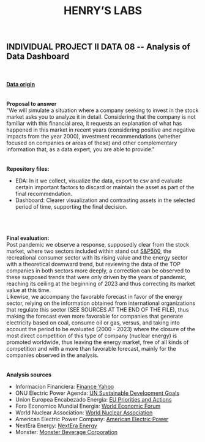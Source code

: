 <h1 align=center>HENRY’S LABS</h1>
<br>
<h2>INDIVIDUAL PROJECT II DATA 08 -- Analysis of Data Dashboard</h2>
<br>
<br>
<strong><a href="https://finance.yahoo.com/">Data origin</a></strong>
<br>
<br>
<br>
<strong>Proposal to answer</strong>
<br>
"We will simulate a situation where a company seeking to invest in the stock market asks you to analyze it in detail. Considering that the company is not familiar with this financial area, it requests an explanation of what has happened in this market in recent years (considering positive and negative impacts from the year 2000), investment recommendations (whether focused on companies or areas of these) and other complementary information that, as a data expert, you are able to provide."
<br>
<br>
<br>
<strong>Repository files:</strong>
<br>
<ul>
  <li>EDA: In it we collect, visualize the data, export to csv and evaluate certain important factors to discard or maintain the asset as part of the final recommendation.</li>
  <li>Dashboard: Clearer visualization and contrasting assets in the selected period of time, supporting the final decision.</li>
</ul>
<br>
<br>
<br>
<strong>Final evaluation:</strong>
<br>
Post pandemic we observe a response, supposedly clear from the stock market, where two sectors included within stand out <a href="https://es.wikipedia.org/wiki/Anexo:Compa%C3%B1%C3%ADas_del_S%26P_500">S&P500</a>, the recreational consumer sector with its rising value and the energy sector with a theoretical downward trend, but reviewing the data of the TOP companies in both sectors more deeply, a correction can be observed to these supposed trends that were only driven by the years of pandemic, reaching its ceiling at the beginning of 2023 and thus correcting its market value at this time.
<br>
Likewise, we accompany the favorable forecast in favor of the energy sector, relying on the information obtained from international organizations that regulate this sector (SEE SOURCES AT THE END OF THE FILE), thus making the forecast even more favorable for companies that generate electricity based on coal, consume oil or gas, versus, and taking into account the period to be evaluated (2000 - 2023) where the closure of the most direct competition of this type of company (nuclear energy) is promoted worldwide, thus leaving the energy market, free of all kinds of competition and with a more than favorable forecast, mainly for the companies observed in the analysis.
<br>
<br>
<br>
<strong>Analysis sources</strong>
<br>
<ul>
  <li>Informacion Financiera: <a href="https://finance.yahoo.com/">Finance Yahoo</a></li>
  <li>ONU Electric Power Agenda: <a href="https://www.un.org/sustainabledevelopment/es/energy/">UN Sustainable Development Goals</a></li>
  <li>Union Europea Encabezado Energia: <a href="https://european-union.europa.eu/priorities-and-actions/actions-topic/energy_es">EU Priorities and Actions</a></li>
  <li>Foro Economico Mundial Energia: <a href="https://es.weforum.org/agenda/future-of-energy/">World Economic Forum</a></li>
  <li>World Nuclear Association: <a href="https://www.world-nuclear.org/information-library.aspx">World Nuclear Association</a></li>
  <li>American Electric Power Company: <a href="https://www.aep.com/about/businesses">American Electric Power</a></li>
  <li>NextEra Energy: <a href="https://www.nexteraenergy.com/">NextEra Energy</a></li>
  <li>Monster: <a href="https://investors.monsterbevcorp.com/financial-information/quarterly-results">Monster Beverage Corporation</a></li>
</ul>

